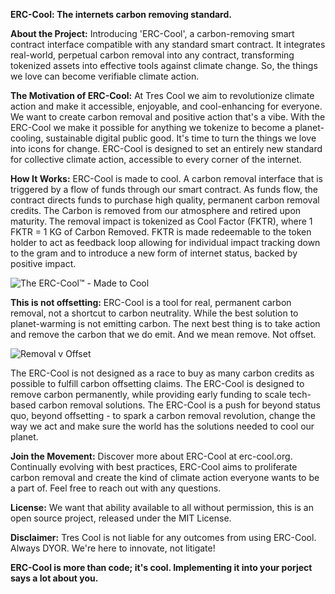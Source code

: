 **ERC-Cool: The internets carbon removing standard.**

**About the Project:**
Introducing 'ERC-Cool', a carbon-removing smart contract interface compatible with any standard smart contract. It integrates real-world, perpetual carbon removal into any contract, transforming tokenized assets into effective tools against climate change. So, the things we love can become verifiable climate action. 

**The Motivation of ERC-Cool:**
At Tres Cool we aim to revolutionize climate action and make it accessible, enjoyable, and cool-enhancing for everyone. We want to create carbon removal and positive action that's a vibe. With the ERC-Cool we make it possible for anything we tokenize to become a planet-cooling, sustainable digital public good. It's time to turn the things we love into icons for change. ERC-Cool is designed to set an entirely new standard for collective climate action, accessible to every corner of the internet.

**How It Works:**
ERC-Cool is made to cool. A carbon removal interface that is triggered by a flow of funds through our smart contract. As funds flow, the contract directs funds to purchase high quality, permanent carbon removal credits.  The Carbon is removed from our atmosphere and retired upon maturity. The removal impact is tokenized as Cool Factor (FKTR), where 1 FKTR = 1 KG of Carbon Removed. FKTR is made redeemable to the token holder to act as feedback loop allowing for individual impact tracking down to the gram and to introduce a new form of internet status, backed by positive impact.

![The ERC-Cool™ - Made to Cool](https://github.com/Tres-cool/ERC-Cool/assets/110139089/bf1549dc-9ab2-4692-9313-dc73faf9beb2)

**This is not offsetting:**
ERC-Cool is a tool for real, permanent carbon removal, not a shortcut to carbon neutrality. While the best solution to planet-warming is not emitting carbon. The next best thing is to take action and remove the carbon that we do emit. And we mean remove. Not offset.

![Removal v Offset](https://github.com/Tres-cool/ERC-Cool/assets/110139089/f36c9640-4bf4-481a-bccd-d12349c88f0d)

The ERC-Cool is not designed as a race to buy as many carbon credits as possible to fulfill carbon offsetting claims. The ERC-Cool is designed to remove carbon permanently, while providing early funding to scale tech-based carbon removal solutions. The ERC-Cool is a push for beyond status quo, beyond offsetting - to spark a carbon removal revolution, change the way we act and make sure the world has the solutions needed to cool our planet.

**Join the Movement:**
Discover more about ERC-Cool at erc-cool.org. Continually evolving with best practices, ERC-Cool aims to proliferate carbon removal and create the kind of climate action everyone wants to be a part of. Feel free to reach out with any questions.

**License:**
We want that ability available to all without permission, this is an open source project, released under the MIT License.

**Disclaimer:**
Tres Cool is not liable for any outcomes from using ERC-Cool. Always DYOR. We're here to innovate, not litigate!

**ERC-Cool is more than code; it's cool. Implementing it into your porject says a lot about you.**
